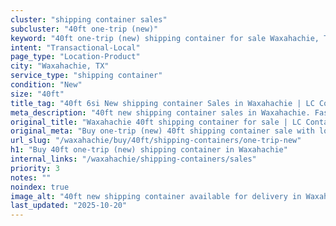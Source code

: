 ```yaml
---
cluster: "shipping container sales"
subcluster: "40ft one-trip (new)"
keyword: "40ft one-trip (new) shipping container for sale Waxahachie, TX"
intent: "Transactional-Local"
page_type: "Location-Product"
city: "Waxahachie, TX"
service_type: "shipping container"
condition: "New"
size: "40ft"
title_tag: "40ft 6si New shipping container Sales in Waxahachie | LC Container"
meta_description: "40ft new shipping container sales in Waxahachie. Fast delivery, competitive pricing. Serving shipping containers area. Quote ID: AK9. Call (214) 524-4168 for your free quote today."
original_title: "Waxahachie 40ft shipping container for sale | LC Container"
original_meta: "Buy one-trip (new) 40ft shipping container sale with local delivery in Waxahachie, TX. LC Container — local Since 2003. Request a fast quote today."
url_slug: "/waxahachie/buy/40ft/shipping-containers/one-trip-new"
h1: "Buy 40ft one-trip (new) shipping container in Waxahachie"
internal_links: "/waxahachie/shipping-containers/sales"
priority: 3
notes: ""
noindex: true
image_alt: "40ft new shipping container available for delivery in Waxahachie"
last_updated: "2025-10-20"
---
```


<!-- TODO: Add unique city/inventory copy, images, and internal links here. -->

